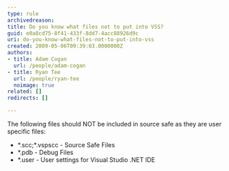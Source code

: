 ```yaml
---
type: rule
archivedreason: 
title: Do you know what files not to put into VSS?
guid: e0a8cd75-8f41-433f-8dd7-4acc88926d9c
uri: do-you-know-what-files-not-to-put-into-vss
created: 2009-05-06T09:39:03.0000000Z
authors:
- title: Adam Cogan
  url: /people/adam-cogan
- title: Ryan Tee
  url: /people/ryan-tee
  noimage: true
related: []
redirects: []

---
```


The following files should NOT be included in source safe as they are user specific files:

* \*.scc;\*.vspscc - Source Safe Files
* \*.pdb - Debug Files
* \*.user - User settings for Visual Studio .NET IDE


<!--endintro-->
